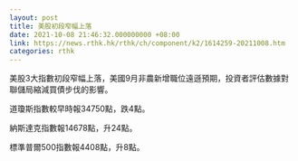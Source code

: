 ```yaml
---
layout: post
title: 美股初段窄幅上落
date: 2021-10-08 21:46:32.000000000 +08:00
link: https://news.rthk.hk/rthk/ch/component/k2/1614259-20211008.htm
categories: rthk
---
```


美股3大指數初段窄幅上落，美國9月非農新增職位遠遜預期，投資者評估數據對聯儲局縮減買債步伐的影響。

道瓊斯指數較早時報34750點，跌4點。

納斯達克指數報14678點，升24點。

標準普爾500指數報4408點，升8點。

